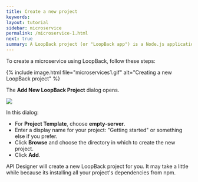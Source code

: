 ```yaml
---
title: Create a new project
keywords:
layout: tutorial
sidebar: microservice
permalink: /microservice-1.html
next: true
summary: A LoopBack project (or "LoopBack app") is a Node.js application that automatically comes with a REST API.  It consists of models, data sources, and you can extend it further by adding Node.js application logic.  For more information see <a href="http://loopback.io/doc/en/lb2/">LoopBack documentation</a>.
---
```


To create a microservice using LoopBack, follow these steps:

<!--
Click **Add** to open the projects pane.

![](http://content.screencast.com/users/RandMck/folders/Jing/media/47661bf6-dcd4-4012-89e3-88e1798a029c/00000535.png)

Click to create a new project.

![](http://content.screencast.com/users/RandMck/folders/Jing/media/49cd1820-9446-4242-b978-8cd3d0f7a1f7/00000537.png)

Choose **Create LoopBack Project**.

![](http://content.screencast.com/users/RandMck/folders/Jing/media/4ac5f21a-da69-4cb0-b3c9-6c3aef98717f/00000518.png)
-->

{% include image.html file="microservices1.gif" alt="Creating a new LoopBack project" %}

The **Add New LoopBack Project** dialog opens.  

![](http://content.screencast.com/users/RandMck/folders/Jing/media/a65a6a38-cfc6-439f-b5cd-ef4828dff90a/00000519.png)

In this dialog:

- For **Project Template**, choose **empty-server**.
- Enter a display name for your project: "Getting started" or something else if you prefer.
- Click **Browse** and choose the directory in which to create the new project.
- Click **Add**.

API Designer will create a new LoopBack project for you.  It may take a little while because its installing all your project's dependencies from npm.
